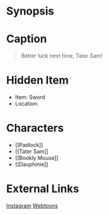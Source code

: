 # Synopsis


# Caption
> Better luck next time, Tater Sam!

# Hidden Item
* Item: Sword
* Location: <spoiler></spoiler>

# Characters
* [[Padlock]]
* [[Tater Sam]]
* [[Bookly Mouse]]
* [[Dauphinie]]

# External Links
[Instagram](https://www.instagram.com/p/B8exPdDjrVC/)
[Webtoons](https://www.webtoons.com/en/challenge/twistwood-tales/30-tater-sam-tries-his-best/viewer?title_no=344740&episode_no=33)